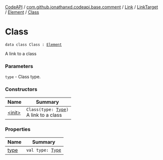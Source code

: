 [CodeAPI](../../../../../index.md) / [com.github.jonathanxd.codeapi.base.comment](../../../../index.md) / [Link](../../../index.md) / [LinkTarget](../../index.md) / [Element](../index.md) / [Class](.)

# Class

`data class Class : `[`Element`](../index.md)

A link to a class

### Parameters

`type` - Class type.

### Constructors

| Name | Summary |
|---|---|
| [&lt;init&gt;](-init-.md) | `Class(type: `[`Type`](http://docs.oracle.com/javase/6/docs/api/java/lang/reflect/Type.html)`)`<br>A link to a class |

### Properties

| Name | Summary |
|---|---|
| [type](type.md) | `val type: `[`Type`](http://docs.oracle.com/javase/6/docs/api/java/lang/reflect/Type.html) |
